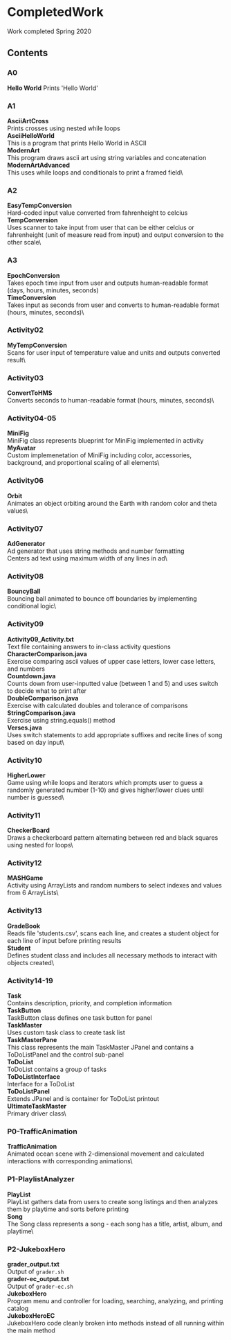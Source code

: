 # CompletedWork
Work completed Spring 2020

## Contents

### A0
**Hello World**
Prints 'Hello World'

### A1
**AsciiArtCross**\
Prints crosses using nested while loops\
**AsciiHelloWorld**\
This is a program that prints Hello World in ASCII\
**ModernArt**\
This program draws ascii art using string variables and concatenation\
**ModernArtAdvanced**\
This uses while loops and conditionals to print a framed field\

### A2
**EasyTempConversion**\
Hard-coded input value converted from fahrenheight to celcius\
**TempConversion**\
Uses scanner to take input from user that can be either celcius or fahrenheight (unit of measure read from input) and output conversion to the other scale\

### A3
**EpochConversion**\
Takes epoch time input from user and outputs human-readable format (days, hours, minutes, seconds)\
**TimeConversion**\
Takes input as seconds from user and converts to human-readable format (hours, minutes, seconds)\

### Activity02
**MyTempConversion**\
Scans for user input of temperature value and units and outputs converted result\

### Activity03
**ConvertToHMS**\
Converts seconds to human-readable format (hours, minutes, seconds)\

### Activity04-05
**MiniFig**\
MiniFig class represents blueprint for MiniFig implemented in activity\
**MyAvatar**\
Custom implemenetation of MiniFig including color, accessories, background, and proportional scaling of all elements\

### Activity06
**Orbit**\
Animates an object orbiting around the Earth with random color and theta values\

### Activity07
**AdGenerator**\
Ad generator that uses string methods and number formatting\
Centers ad text using maximum width of any lines in ad\

### Activity08
**BouncyBall**\
Bouncing ball animated to bounce off boundaries by implementing conditional logic\

### Activity09
**Activity09_Activity.txt**\
Text file containing answers to in-class activity questions\
**CharacterComparison.java**\
Exercise comparing ascii values of upper case letters, lower case letters, and numbers\
**Countdown.java**\
Counts down from user-inputted value (between 1 and 5) and uses switch to decide what to print after\
**DoubleComparison.java**\
Exercise with calculated doubles and tolerance of comparisons\
**StringComparison.java**\
Exercise using string.equals() method\
**Verses.java**\
Uses switch statements to add appropriate suffixes and recite lines of song based on day input\

### Activity10
**HigherLower**\
Game using while loops and iterators which prompts user to guess a randomly generated number (1-10) and gives higher/lower clues until number is guessed\

### Activity11
**CheckerBoard**\
Draws a checkerboard pattern alternating between red and black squares using nested for loops\

### Activity12
**MASHGame**\
Activity using ArrayLists and random numbers to select indexes and values from 6 ArrayLists\

### Activity13
**GradeBook**\
Reads file 'students.csv', scans each line, and creates a student object for each line of input before printing results\
**Student**\
Defines student class and includes all necessary methods to interact with objects created\

### Activity14-19
**Task**\
Contains description, priority, and completion information\
**TaskButton**\
TaskButton class defines one task button for panel\
**TaskMaster**\
Uses custom task class to create task list\
**TaskMasterPane**\
This class represents the main TaskMaster JPanel and contains a ToDoListPanel and the control sub-panel\
**ToDoList**\
ToDoList contains a group of tasks\
**ToDoListInterface**\
Interface for a ToDoList\
**ToDoListPanel**\
Extends JPanel and is container for ToDoList printout\
**UltimateTaskMaster**\
Primary driver class\

### P0-TrafficAnimation
**TrafficAnimation**\
Animated ocean scene with 2-dimensional movement and calculated interactions with corresponding animations\

### P1-PlaylistAnalyzer
**PlayList**\
PlayList gathers data from users to create song listings and then analyzes them by playtime and sorts before printing\
**Song**\
The Song class represents a song - each song has a title, artist, album, and playtime\

### P2-JukeboxHero
**grader_output.txt**\
Output of `grader.sh`\
**grader-ec_output.txt**\
Output of `grader-ec.sh`\
**JukeboxHero**\
Program menu and controller for loading, searching, analyzing, and printing catalog\
**JukeboxHeroEC**\
JukeboxHero code cleanly broken into methods instead of all running within the main method